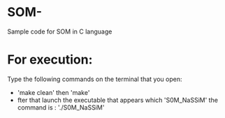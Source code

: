 # SOM-
Sample code for SOM in C language
# For execution:
Type the following commands on the terminal that you open:
- 'make clean' then 'make' 
- fter that launch the executable that appears which 'S0M_NaSSiM'
the command is : './S0M_NaSSiM'
